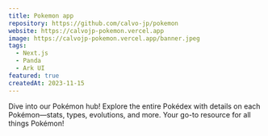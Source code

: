 ```yaml
---
title: Pokemon app
repository: https://github.com/calvo-jp/pokemon
website: https://calvojp-pokemon.vercel.app
image: https://calvojp-pokemon.vercel.app/banner.jpeg
tags:
  - Next.js
  - Panda
  - Ark UI
featured: true
createdAt: 2023-11-15
---
```


Dive into our Pokémon hub! Explore the entire Pokédex with details on each Pokémon—stats, types, evolutions, and more. Your go-to resource for all things Pokémon!
